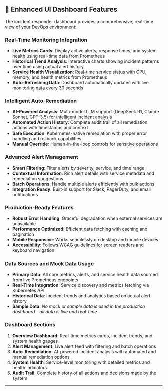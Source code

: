 
## 🎯 Enhanced UI Dashboard Features

The incident responder dashboard provides a comprehensive, real-time view of your DevOps environment:

### **Real-Time Monitoring Integration**
- **Live Metrics Cards**: Display active alerts, response times, and system health using real-time data from Prometheus
- **Historical Trend Analysis**: Interactive charts showing incident patterns over time using actual alert history
- **Service Health Visualization**: Real-time service status with CPU, memory, and health metrics from Prometheus
- **Auto-Refreshing Data**: Dashboard automatically updates with live monitoring data every 30 seconds

### **Intelligent Auto-Remediation**
- **AI-Powered Analysis**: Multi-model LLM support (DeepSeek R1, Claude Sonnet, GPT-3.5) for intelligent incident analysis
- **Automated Action History**: Complete audit trail of all remediation actions with timestamps and context
- **Safe Execution**: Kubernetes-native remediation with proper error handling and rollback capabilities
- **Manual Override**: Human-in-the-loop controls for sensitive operations

### **Advanced Alert Management**
- **Smart Filtering**: Filter alerts by severity, service, and time range
- **Contextual Information**: Rich alert details with service metadata and remediation suggestions
- **Batch Operations**: Handle multiple alerts efficiently with bulk actions
- **Integration Ready**: Built-in support for Slack, PagerDuty, and email notifications

### **Production-Ready Features**
- **Robust Error Handling**: Graceful degradation when external services are unavailable
- **Performance Optimized**: Efficient data fetching with caching and pagination
- **Mobile Responsive**: Works seamlessly on desktop and mobile devices
- **Accessibility**: Follows WCAG guidelines for screen readers and keyboard navigation

### **Data Sources and Mock Data Usage**
- **Primary Data**: All core metrics, alerts, and service health data sourced from live Prometheus endpoints
- **Real-Time Integration**: Service discovery and metrics fetching via Kubernetes API
- **Historical Data**: Incident trends and analytics based on actual alert history
- **Sample Data**: *No mock or sample data is used in the production dashboard - all data is live and real-time*

### **Dashboard Sections**
1. **Overview Dashboard**: Real-time metrics cards, incident trends, and system health gauges
2. **Alert Management**: Live alert feed with filtering and batch operations
3. **Auto-Remediation**: AI-powered incident analysis with automated and manual remediation options
4. **System Health**: Service-level monitoring with detailed metrics and health indicators
5. **Audit Trail**: Complete history of all actions and decisions made by the system

---